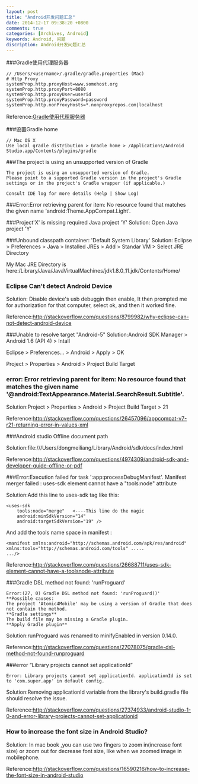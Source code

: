 ```yaml
---
layout: post
title: "Android开发问题汇总"
date: 2014-12-17 09:38:20 +0800
comments: true
categories: [Archives, Android]
keywords: Android, 问题
discription: Android开发问题汇总
---
```

###Gradle使用代理服务器

```
// /Users/<username>/.gradle/gradle.properties (Mac)
# Http Proxy
systemProp.http.proxyHost=www.somehost.org
systemProp.http.proxyPort=8080
systemProp.http.proxyUser=userid
systemProp.http.proxyPassword=password
systemProp.http.nonProxyHosts=*.nonproxyrepos.com|localhost
```
Reference:[Gradle使用代理服务器](https://www.leimingshan.com/gradle/)

###设置Gradle home

```
// Mac OS X
Use local gradle distribution > Gradle home > /Applications/Android Studio.app/Contents/plugins/gradle
```
###The project is using an unsupported version of Gradle

```
The project is using an unsupported version of Gradle.
Please point to a supported Gradle version in the project's Gradle settings or in the project's Gradle wrapper (if applicable.)

Consult IDE log for more details (Help | Show Log)
```

<!--more-->

###Error:Error retrieving parent for item: No resource found that matches the given name 'android:Theme.AppCompat.Light'.


###Project'X' is missing required Java project 'Y'
Solution: Open Java project 'Y'

###Unbound classpath container: 'Default System Library'
Solution: Eclipse > Preferences > Java > Installed JREs > Add > Standar VM > Select JRE Directory

My Mac JRE Directory is here:/Library/Java/JavaVirtualMachines/jdk1.8.0_11.jdk/Contents/Home/

### Eclipse Can't detect Android Device
Solution: Disable device's usb debuggin then enable, It then prompted me for authorization for that computer, select ok, and then it worked fine.

Reference:http://stackoverflow.com/questions/8799982/why-eclipse-can-not-detect-android-device

###Unable to resolve target "Android-5"
Solution:Android SDK Manager > Android 1.6 (API 4) > Intall

Eclipse > Preferences... > Android > Apply > OK

Project > Properties > Android > Project Build Target

### error: Error retrieving parent for item: No resource found that matches the given name '@android:TextAppearance.Material.SearchResult.Subtitle'.
Solution:Project > Properties > Android > Project Build Target > 21

Reference:http://stackoverflow.com/questions/26457096/appcompat-v7-r21-returning-error-in-values-xml

###Android studio Offline document path

Solution:file:///Users/dongmeiliang/Library/Android/sdk/docs/index.html

Reference:http://stackoverflow.com/questions/4974309/android-sdk-and-developer-guide-offline-or-pdf

###Error:Execution failed for task ':app:processDebugManifest'. Manifest merger failed : uses-sdk element cannot have a "tools:node" attribute

Solution:Add this line to uses-sdk tag like this:

```
<uses-sdk
    tools:node="merge"   <----This line do the magic
    android:minSdkVersion="14"
    android:targetSdkVersion="19" />
```

And add the tools name space in manifest :

```
<manifest xmlns:android="http://schemas.android.com/apk/res/android"
xmlns:tools="http://schemas.android.com/tools" .....
.../>
```

Reference:http://stackoverflow.com/questions/26688711/uses-sdk-element-cannot-have-a-toolsnode-attribute

###Gradle DSL method not found: 'runProguard'

```
Error:(27, 0) Gradle DSL method not found: 'runProguard()'
**Possible causes:
The project 'Atomic4Mobile' may be using a version of Gradle that does not contain the method.
**Gradle settings**
The build file may be missing a Gradle plugin.
**Apply Gradle plugin**
```

Solution:runProguard was renamed to minifyEnabled in version 0.14.0.

Reference:http://stackoverflow.com/questions/27078075/gradle-dsl-method-not-found-runproguard

###error “Library projects cannot set applicationId”

```
Error: Library projects cannot set applicationId. applicationId is set to 'com.super.app' in default config.
```
Solution:Removing applicationId variable from the library's build.gradle file should resolve the issue.

Reference:http://stackoverflow.com/questions/27374933/android-studio-1-0-and-error-library-projects-cannot-set-applicationid

### How to increase the font size in Android Studio?

Solution: In mac book ,you can use two fingers to zoom in(increase font size) or zoom out for decrease font size, like when we zoomed image in mobilephone.

Reference:http://stackoverflow.com/questions/16590216/how-to-increase-the-font-size-in-android-studio

